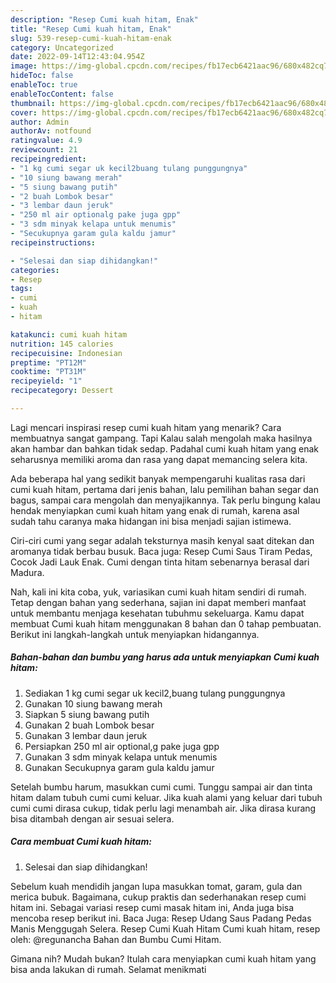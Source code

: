```yaml
---
description: "Resep Cumi kuah hitam, Enak"
title: "Resep Cumi kuah hitam, Enak"
slug: 539-resep-cumi-kuah-hitam-enak
category: Uncategorized
date: 2022-09-14T12:43:04.954Z
image: https://img-global.cpcdn.com/recipes/fb17ecb6421aac96/680x482cq70/cumi-kuah-hitam-foto-resep-utama.jpg
hideToc: false
enableToc: true
enableTocContent: false
thumbnail: https://img-global.cpcdn.com/recipes/fb17ecb6421aac96/680x482cq70/cumi-kuah-hitam-foto-resep-utama.jpg
cover: https://img-global.cpcdn.com/recipes/fb17ecb6421aac96/680x482cq70/cumi-kuah-hitam-foto-resep-utama.jpg
author: Admin
authorAv: notfound
ratingvalue: 4.9
reviewcount: 21
recipeingredient:
- "1 kg cumi segar uk kecil2buang tulang punggungnya"
- "10 siung bawang merah"
- "5 siung bawang putih"
- "2 buah Lombok besar"
- "3 lembar daun jeruk"
- "250 ml air optionalg pake juga gpp"
- "3 sdm minyak kelapa untuk menumis"
- "Secukupnya garam gula kaldu jamur"
recipeinstructions:

- "Selesai dan siap dihidangkan!"
categories:
- Resep
tags:
- cumi
- kuah
- hitam

katakunci: cumi kuah hitam 
nutrition: 145 calories
recipecuisine: Indonesian
preptime: "PT12M"
cooktime: "PT31M"
recipeyield: "1"
recipecategory: Dessert

---
```



Lagi mencari inspirasi resep cumi kuah hitam yang menarik? Cara membuatnya sangat gampang. Tapi Kalau salah mengolah maka hasilnya akan hambar dan bahkan tidak sedap. Padahal cumi kuah hitam yang enak seharusnya memiliki aroma dan rasa yang dapat memancing selera kita.


Ada beberapa hal yang sedikit banyak mempengaruhi kualitas rasa dari cumi kuah hitam, pertama dari jenis bahan, lalu pemilihan bahan segar dan bagus, sampai cara mengolah dan menyajikannya. Tak perlu bingung kalau hendak menyiapkan cumi kuah hitam yang enak di rumah, karena asal sudah tahu caranya maka hidangan ini bisa menjadi sajian istimewa.

Ciri-ciri cumi yang segar adalah teksturnya masih kenyal saat ditekan dan aromanya tidak berbau busuk. Baca juga: Resep Cumi Saus Tiram Pedas, Cocok Jadi Lauk Enak. Cumi dengan tinta hitam sebenarnya berasal dari Madura.


Nah, kali ini kita coba, yuk, variasikan cumi kuah hitam sendiri di rumah. Tetap dengan bahan yang sederhana, sajian ini dapat memberi manfaat untuk membantu menjaga kesehatan tubuhmu sekeluarga. Kamu dapat membuat Cumi kuah hitam menggunakan 8 bahan dan 0 tahap pembuatan. Berikut ini langkah-langkah untuk menyiapkan hidangannya.

<!--inarticleads1-->

##### Bahan-bahan dan bumbu yang harus ada untuk menyiapkan Cumi kuah hitam:

1. Sediakan 1 kg cumi segar uk kecil2,buang tulang punggungnya
1. Gunakan 10 siung bawang merah
1. Siapkan 5 siung bawang putih
1. Gunakan 2 buah Lombok besar
1. Gunakan 3 lembar daun jeruk
1. Persiapkan 250 ml air optional,g pake juga gpp
1. Gunakan 3 sdm minyak kelapa untuk menumis
1. Gunakan Secukupnya garam gula kaldu jamur


Setelah bumbu harum, masukkan cumi cumi. Tunggu sampai air dan tinta hitam dalam tubuh cumi cumi keluar. Jika kuah alami yang keluar dari tubuh cumi cumi dirasa cukup, tidak perlu lagi menambah air. Jika dirasa kurang bisa ditambah dengan air sesuai selera. 

<!--inarticleads2-->

##### Cara membuat Cumi kuah hitam:


1. Selesai dan siap dihidangkan!

Sebelum kuah mendidih jangan lupa masukkan tomat, garam, gula dan merica bubuk. Bagaimana, cukup praktis dan sederhanakan resep cumi hitam ini. Sebagai variasi resep cumi masak hitam ini, Anda juga bisa mencoba resep berikut ini. Baca Juga: Resep Udang Saus Padang Pedas Manis Menggugah Selera. Resep Cumi Kuah Hitam Cumi kuah hitam, resep oleh: @regunancha Bahan dan Bumbu Cumi Hitam. 

Gimana nih? Mudah bukan? Itulah cara menyiapkan cumi kuah hitam yang bisa anda lakukan di rumah. Selamat menikmati
